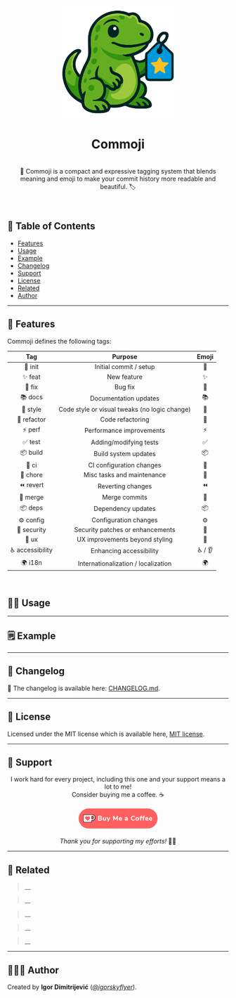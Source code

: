<div align="center">
  <img src="https://raw.githubusercontent.com/igorskyflyer/commoji/main/assets/commoji.png" alt="Icon of Commoji, a Visual Studio Code extension" width="256" height="256">
<h1 align="center">Commoji</h1>
</div>

<br>

<div align="center">
  🐉 Commoji is a compact and expressive tagging system that blends meaning and emoji to make your commit history more readable and beautiful. 🏷️
</div>

<br>
<br>

## 📃 Table of Contents

- [Features](#-features)
- [Usage](#-usage)
- [Example](#️-example)
- [Changelog](#-changelog)
- [Support](#-support)
- [License](#-license)
- [Related](#-related)
- [Author](#-author)

---

## 🤖 Features

Commoji defines the following tags:

|       Tag       |                    Purpose                    |            Emoji            |
|:---------------:|:---------------------------------------------:|:---------------------------:|
| 🐣 init         | Initial commit / setup                        | :hatching_chick:            |
| ✨ feat         | New feature                                   | :sparkles:                  |
| 🐛 fix          | Bug fix                                       | :bug:                       |
| 📚 docs         | Documentation updates                         | :books:                     |
| 💄 style        | Code style or visual tweaks (no logic change) | :lipstick:                  |
| 🔨 refactor     | Code refactoring                              | :hammer:                    |
| ⚡ perf         | Performance improvements                      | :zap:                       |
| ✅ test         | Adding/modifying tests                        | :white_check_mark:          |
| 📦 build        | Build system updates                          | :package:                   |
| 🚀 ci           | CI configuration changes                      | :rocket:                    |
| 🔧 chore        | Misc tasks and maintenance                    | :wrench:                    |
| ⏪ revert       | Reverting changes                             |  :rewind:                   |
| 🔀 merge        | Merge commits                                 | :twisted_rightwards_arrows: |
| 📦 deps         | Dependency updates                            | :package:                   |
| ⚙️ config       | Configuration changes                         | :gear:                      |
| 🔐 security     | Security patches or enhancements              | :closed_lock_with_key:      |
| 🧠 ux           | UX improvements beyond styling                | :brain:                     |
| ♿ accessibility| Enhancing accessibility                       | :wheelchair: / :ear:        |
| 🌍 i18n         | Internationalization / localization           | :earth_africa:              |

<br>

## 🕵🏼 Usage

---

## 🗒️ Example


---

## 📝 Changelog

📑 The changelog is available here: [CHANGELOG.md](https://github.com/igorskyflyer/commoji/blob/main/CHANGELOG.md).

---

## 🪪 License

Licensed under the MIT license which is available here, [MIT license](https://github.com/igorskyflyer/commoji/blob/main/LICENSE.txt).

---

## 💖 Support

<div align="center">
  I work hard for every project, including this one and your support means a lot to me!
  <br>
  Consider buying me a coffee. ☕
  <br>
  <br>
  <a href="https://ko-fi.com/igorskyflyer" target="_blank"><img src="https://raw.githubusercontent.com/igorskyflyer/igorskyflyer/main/assets/ko-fi.png" alt="Donate to igorskyflyer" width="180" height="46"></a>
  <br>
  <br>
  <em>Thank you for supporting my efforts!</em> 🙏😊
</div>

---

## 🧬 Related

[]()

> __

[]()

> __

[]()

> __

[]()

> __

[]()

> __

---

## 👨🏻‍💻 Author
Created by **Igor Dimitrijević** ([*@igorskyflyer*](https://github.com/igorskyflyer/)).
